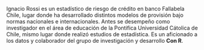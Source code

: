 Ignacio Rossi es un estadístico de riesgo de crédito en banco Fallabela Chile, lugar donde ha desarrollado distintos modelos de provisión bajo normas nacionales e internacionales. Antes se desempeño como investigador en el área de educación de la Pontifica Universidad Cátolica de Chile, mismo lugar donde realizó estudios de estadística. Es un aficionado a los datos y colaborador del grupo de investigación y desarrollo **Con R**.